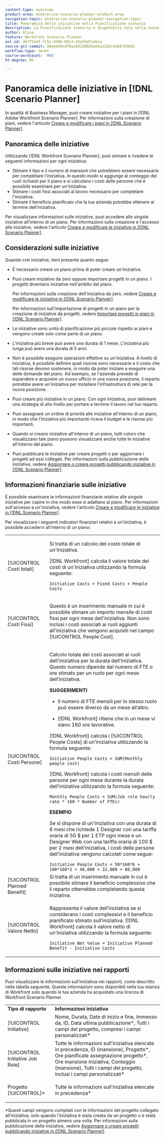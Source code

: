 ```yaml
---
content-type: overview
product-area: enterprise-scenario-planner-product-area
navigation-topic: enterprise-scenario-planner-navigation-topic
title: Panoramica delle iniziative nella Pianificazione scenario
description: La Pianificazione scenario è disponibile solo nella nuova esperienza Adobe Workfront e richiede una licenza aggiuntiva. Per informazioni su Workfront Scenario Planner, consulta Panoramica di Scenario Planner.
author: Alina
feature: Workfront Scenario Planner
exl-id: d67f51e5-7c5c-436b-b0c3-e5afbd7cebca
source-git-commit: 86ee649cdf0ac04230035a94a1326c45b67d36d2
workflow-type: tm+mt
source-wordcount: '945'
ht-degree: 0%

---
```


# Panoramica delle iniziative in [!DNL Scenario Planner]

In qualità di Business Manager, puoi creare iniziative per i piani in [!DNL Adobe Workfront Scenario Planner]. Per informazioni sulla creazione di piani, vedere l&#39;articolo [Creare e modificare i piani in [!DNL Scenario Planner]](../scenario-planner/create-and-edit-plans.md).

## Panoramica delle iniziative

Utilizzando [!DNL Workfront Scenario Planner], puoi stimare e rivedere le seguenti informazioni per ogni iniziativa:

* Stimare il tipo e il numero di mansioni che potrebbero essere necessarie per completare l&#39;iniziativa. In questo modo si aggiunge al conteggio dei ruoli richiesti per il piano e si calcolano i costi delle persone che è possibile esaminare per un&#39;iniziativa.
* Stimare i costi fissi associati al lavoro necessario per completare l&#39;iniziativa.
* Stimare il beneficio pianificato che la tua azienda potrebbe ottenere al termine dell’iniziativa.

Per visualizzare informazioni sulle iniziative, puoi accedere alle singole iniziative all’interno di un piano. Per informazioni sulla creazione e l&#39;accesso alle iniziative, vedere l&#39;articolo [Creare e modificare le iniziative in [!DNL Scenario Planner]](../scenario-planner/create-and-edit-initiatives.md).

## Considerazioni sulle iniziative

Quando crei iniziative, tieni presente quanto segue:

* È necessario creare un piano prima di poter creare un&#39;iniziativa.
* Puoi creare iniziative da zero oppure importare progetti in un piano. I progetti diventano iniziative nell&#39;ambito del piano.

  Per informazioni sulla creazione dell&#39;iniziativa da zero, vedere [Creare e modificare le iniziative in [!DNL Scenario Planner]](../scenario-planner/create-and-edit-initiatives.md).

  Per informazioni sull&#39;importazione di progetti in un piano per la creazione di iniziative da progetti, vedere [Importare progetti in piani in [!DNL Scenario Planner]](../scenario-planner/import-projects-to-plans.md).

* Le iniziative sono unità di pianificazione più piccole rispetto ai piani e vengono create solo come parte di un piano.
* L’iniziativa più breve può avere una durata di 1 mese. L&#39;iniziativa più lunga può avere una durata di 5 anni.
* Non è possibile eseguire operazioni effettive su un&#39;iniziativa. A livello di iniziativa, è possibile definire quali risorse sono necessarie e il costo che tali risorse devono sostenere, in modo da poter iniziare a eseguire una delle domande del piano. Ad esempio, se l&#39;azienda prevede di espandere e acquisire un nuovo ufficio in una nuova posizione, il reparto potrebbe avere un&#39;iniziativa per installare l&#39;infrastruttura di rete per la nuova posizione.
* Puoi creare più iniziative in un piano. Con ogni iniziativa, puoi delineare una strategia di alto livello per portare a termine il lavoro nel tuo reparto.
* Puoi assegnare un ordine di priorità alle iniziative all’interno di un piano, in modo che l’iniziativa più importante riceva il budget e le risorse più importanti.
* Quando si creano iniziative all&#39;interno di un piano, tutti coloro che visualizzano tale piano possono visualizzare anche tutte le iniziative all&#39;interno del piano.
* Puoi pubblicare le iniziative per creare progetti o per aggiornare i progetti ad essi collegati. Per informazioni sulla pubblicazione delle iniziative, vedere [Aggiornare o creare progetti pubblicando iniziative in [!DNL Scenario Planner]](../scenario-planner/publish-scenarios-update-projects.md).

## Informazioni finanziarie sulle iniziative

È possibile esaminare le informazioni finanziarie relative alle singole iniziative per capire in che modo esse si adattano al piano. Per informazioni sull&#39;accesso a un&#39;iniziativa, vedere l&#39;articolo [Creare e modificare le iniziative in [!DNL Scenario Planner]](../scenario-planner/create-and-edit-initiatives.md).

Per visualizzare i seguenti indicatori finanziari relativi a un&#39;iniziativa, è possibile accedervi all&#39;interno di un piano:

<!--
<p>(NOTE: several instances drafted in the table below!) </p>
-->

<table style="table-layout:auto"> 
 <col> 
 <col> 
 <tbody> 
  <tr> 
   <td role="rowheader">[!UICONTROL Costi totali]</td> 
   <td> <p style="font-weight: normal;">Si tratta di un calcolo del costo totale di un'iniziativa. </p> <p style="font-weight: normal;">[!DNL Workfront] calcola il valore totale dei costi di un'iniziativa utilizzando la formula seguente:</p> <p style="font-weight: normal;"><code>Initiative Costs = Fixed Costs + People Costs</code> </p> </td> 
  </tr> 
  <tr> 
   <td role="rowheader">[!UICONTROL Costi Fissi]</td> 
   <td> <p><span style="font-weight: normal;">Questo è un inserimento manuale in cui è possibile stimare <span>un importo mensile di costi fissi per ogni mese dell'iniziativa.</span> Non sono inclusi i costi associati ai ruoli aggiunti all'iniziativa che vengono acquisiti nel campo [!UICONTROL People Cost].</span> </p> </td> 
  </tr> 
  <tr> 
   <td role="rowheader">[!UICONTROL Costi Persone]</td> 
   <td> <p style="font-weight: normal;">Calcolo totale dei costi associati ai ruoli dell'iniziativa per la durata dell'iniziativa. Questo numero dipende dal numero di FTE o ore stimato per un ruolo per ogni mese dell’iniziativa. </p> 
     <p><b>SUGGERIMENTI</b>  
     <ul> 
      <li> <p>Il numero di FTE mensili per lo stesso ruolo può essere diverso da un mese all’altro.</p> </li> 
      <li> <p>[!DNL Workfront] ritiene che in un mese vi siano 160 ore lavorative. </p> </li> 
     </ul> 
     <p>[!DNL Workfront] calcola i [!UICONTROL People Costs] di un'iniziativa utilizzando la formula seguente:</p> <p><code>Initiative People Costs = SUM(Monthly people cost)</code> </p> 
    <p> [!DNL Workfront] calcola i costi mensili delle persone per ogni mese durante la durata dell'iniziativa utilizzando la formula seguente:</p> 
     <p><code>Monthly People Costs = SUM(Job role hourly rate * 160 * Number of FTEs)</code> </p> 
      <p><b>ESEMPIO</b></p>
      <p>Se si dispone di un'iniziativa con una durata di 6 mesi che richiede 1 Designer con una tariffa oraria di 50 $ per 1 ETP ogni mese e un Designer Web con una tariffa oraria di 100 $ per 2 mesi dell'iniziativa, i costi delle persone dell'iniziativa vengono calcolati come segue:</p>
      <code>Initiative People Costs = 50*160*6 + 100*160*2 = 48,000 + 32,000 = 80,000</code>        
  </td> 
  </tr> 
  <tr> 
   <td role="rowheader">[!UICONTROL Planned Benefit]</td> 
   <td>Si tratta di un inserimento manuale in cui è possibile stimare il beneficio complessivo che il reparto otterrebbe completando questa iniziativa. </td> 
  </tr> 
  <tr> 
   <td role="rowheader">[!UICONTROL Valore Netto]</td> 
   <td> <p style="font-weight: normal;">Rappresenta il valore dell’iniziativa se si considerano i costi complessivi e il beneficio pianificato stimato sull’iniziativa. [!DNL Workfront] calcola il valore netto di un'iniziativa utilizzando la formula seguente:</p> <p style="font-weight: normal;"><code>Initiative Net Value = Initiative Planned Benefit - Initiative Costs</code> </p> </td> 
  </tr> 
 </tbody> 
</table>

<!--drafted content from People Costs:
(NOTE: drafted below)</p> 
       <p>Depending on whether the plan is set up to use FTEs or hours, Workfront uses the following formulas to calculate People Cost:</p> 
       <ul> 
        <li> <p>When using FTEs: </p> <p><code>People Costs = SUM(Job role hourly rate * Number of months in the Duration * 160 * Number of FTEs)</code>, where 160 is the total number of working hours in a month. </p> <p class="example" data-mc-autonum="<b>Example: </b>"><span class="autonumber"><span><b>Example: </b></span></span><span style="font-weight: normal;"> When estimating resources using FTEs,(NOTE: drafted and yellow and fix the rest of the sentence)
      <p>When using hours:</p> 
      <p><code>Monthly People Costs = SUM(Job role hourly rate * Number of hours estimated for an initiative)</code> </p> 
      <p>For information about setting up the plan to use hours or FTE, see <a href="../scenario-planner/create-and-edit-plans.md" class="MCXref xref">Create and edit plans in the Scenario Planner</a>.</p>-->

## Informazioni sulle iniziative nei rapporti

Puoi visualizzare le informazioni sull’iniziativa nei rapporti, come descritto nella tabella seguente. Queste informazioni sono disponibili nella tua istanza di Workfront solo quando la tua azienda ha acquistato una licenza di Workfront Scenario Planner.

<table style="table-layout:auto"> 
 <col> 
 <col> 
 <tbody> 
  <tr> 
   <td><b>Tipo di rapporto</b></td> 
   <td><b>Informazioni iniziativa</b></td> 
  </tr> 
  <tr> 
   <td>[!UICONTROL Initiative] </td> 
   <td>Nome, Durata, Date di inizio e fine, Immesso da, ID, Data ultima pubblicazione*, Tutti i campi del progetto, compresi i campi personalizzati*</td> 
  </tr> 
  <tr> 
   <td>[!UICONTROL Initiative Job Role]</td> 
   <td>Tutte le informazioni sull'iniziativa elencate in precedenza, ID (mansione), Progetto*, Ore pianificate assegnazione progetto*, Ore mansione iniziativa, Conteggio (mansione), Tutti i campi del progetto, inclusi i campi personalizzati*</td> 
  </tr> 
  <tr> 
   <td><p>Progetto [!UICONTROL]*</p></td> 
   <td> <p>Tutte le informazioni sull'iniziativa elencate in precedenza*</p> </td> 
  </tr> 
 </tbody> 
</table>

*Questi campi vengono compilati con le informazioni del progetto collegato all’iniziativa, solo quando l’iniziativa è stata creata da un progetto o è stata pubblicata in un progetto almeno una volta. Per informazioni sulla pubblicazione delle iniziative, vedere [Aggiornare o creare progetti pubblicando iniziative in [!DNL Scenario Planner]](../scenario-planner/publish-scenarios-update-projects.md).

